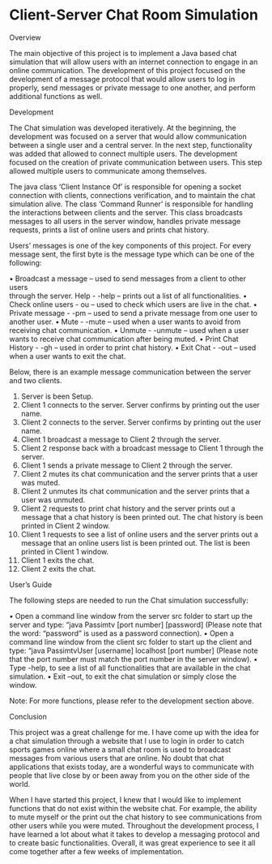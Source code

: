 # Client-Server Chat Room Simulation

Overview
	
The main objective of this project is to implement a Java based chat simulation that will allow users with an internet connection to engage in an online communication.  The development of this project focused on the development of a message protocol that would allow users to log in properly, send messages or private message to one another, and perform additional functions as well.

Development

The Chat simulation was developed iteratively.  At the beginning, the development was focused on a server that would allow communication between a single user and a central server.  In the next step, functionality was added that allowed to connect multiple users. The development focused on the creation of private communication between users.  This step allowed multiple users to communicate among themselves.

The java class ‘Client Instance Of’ is responsible for opening a socket connection with clients, connections verification, and to maintain the chat simulation alive.  The class ‘Command Runner’ is responsible for handling the interactions between clients and the server.  This class broadcasts messages to all users in the server window, handles private message requests, prints a list of online users and prints chat history.

Users’ messages is one of the key components of this project.  For every message sent, the first byte is the message type which can be one of the following:

•	  Broadcast a message – used to send messages from a client to other users  
  through the server.
  Help - -help – prints out a list of all functionalities. 
•	  Check online users - ou – used to check which users are live in the chat.
•	  Private message - -pm – used to send a private message from one user to another 
  user.
•	  Mute - -mute – used when a user wants to avoid from receiving chat 
  communication.
•	  Unmute - -unmute – used when a user wants to receive chat communication 
  after being muted.
•	  Print Chat History - -gh – used in order to print chat history.
•	  Exit Chat - -out – used when a user wants to exit the chat.


Below, there is an example message communication between the server and two clients.


   
1.	Server is been Setup.  
2.	Client 1 connects to the server. Server confirms by printing out the user name.
3.	Client 2 connects to the server. Server confirms by printing out the user name.
4.	Client 1 broadcast a message to Client 2 through the server.
5.	Client 2 response back with a broadcast message to Client 1 through the server.
6.	Client 1 sends a private message to Client 2 through the server.
7.	Client 2 mutes its chat communication and the server prints that a user was muted.
8.	Client 2 unmutes its chat communication and the server prints that a user was unmuted.
9.	Client 2 requests to print chat history and the server prints out a message that a chat history is been printed out. The chat history is been printed in Client 2 window.
10.	Client 1 requests to see a list of online users and the server prints out a message that an online users list is been printed out. The list is been printed in Client 1 window.
11.	Client 1 exits the chat.
12.	Client 2 exits the chat.

User’s Guide

The following steps are needed to run the Chat simulation successfully:

•	Open a command line window from the server src folder to start up the server and type: “java Passimtv [port number] [password] (Please note that the word: “password” is used as a password connection).
•	Open a command line window from the client src folder to start up the client and type: “java PassimtvUser [username] localhost [port number] (Please note that the port number must match the port number in the server window).
•	Type -help, to see a list of all functionalities that are available in the chat simulation. 
•	Exit –out, to exit the chat simulation or simply close the window.

Note: For more functions, please refer to the development section above. 

Conclusion

This project was a great challenge for me. I have come up with the idea for a chat simulation through a website that I use to login in order to catch sports games online where a small chat room is used to broadcast messages from various users that are online. 
No doubt that chat applications that exists today, are a wonderful ways to communicate with people that live close by or been away from you on the other side of the world.

When I have started this project, I knew that I would like to implement functions that do not exist within the website chat. For example, the ability to mute myself or the print out the chat history to see communications from other users while you were muted. 
Throughout the development process, I have learned a lot about what it takes to develop a messaging protocol and to create basic functionalities.  Overall, it was great experience to see it all come together after a few weeks of implementation. 
